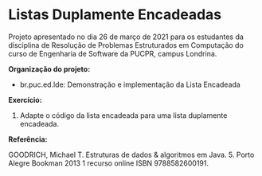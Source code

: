 # Listas Duplamente Encadeadas

Projeto apresentado no dia 26 de março de 2021 para os estudantes da disciplina de Resolução de Problemas Estruturados em Computação do curso de Engenharia de Software da PUCPR, campus Londrina.

**Organização do projeto:**

* br.puc.ed.lde: Demonstração e implementação da Lista Encadeada

**Exercício:**

1) Adapte o código da lista encadeada para uma lista duplamente encadeada.

**Referência:**

GOODRICH, Michael T. Estruturas de dados & algoritmos em Java. 5. Porto Alegre Bookman 2013 1 recurso online ISBN 9788582600191.